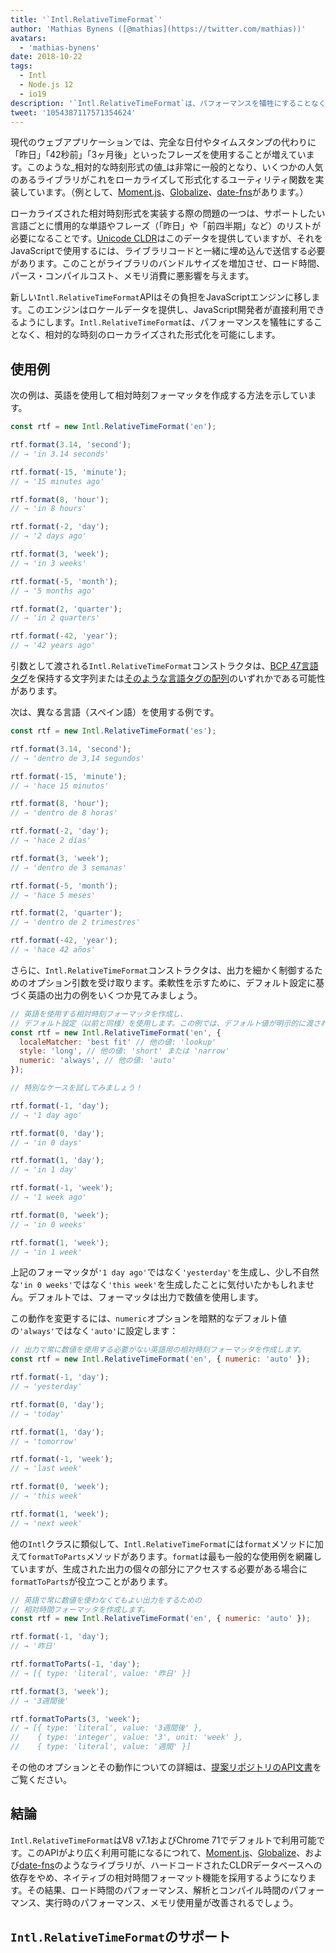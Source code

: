 ```yaml
---
title: '`Intl.RelativeTimeFormat`'
author: 'Mathias Bynens ([@mathias](https://twitter.com/mathias))'
avatars:
  - 'mathias-bynens'
date: 2018-10-22
tags:
  - Intl
  - Node.js 12
  - io19
description: '`Intl.RelativeTimeFormat`は、パフォーマンスを犠牲にすることなく、相対的な時刻のローカライズされた形式化を可能にします。'
tweet: '1054387117571354624'
---
```

現代のウェブアプリケーションでは、完全な日付やタイムスタンプの代わりに「昨日」「42秒前」「3ヶ月後」といったフレーズを使用することが増えています。このような_相対的な時刻形式の値_は非常に一般的となり、いくつかの人気のあるライブラリがこれをローカライズして形式化するユーティリティ関数を実装しています。（例として、[Moment.js](https://momentjs.com/)、[Globalize](https://github.com/globalizejs/globalize)、[date-fns](https://date-fns.org/docs/)があります。）

<!--truncate-->
ローカライズされた相対時刻形式を実装する際の問題の一つは、サポートしたい言語ごとに慣用的な単語やフレーズ（「昨日」や「前四半期」など）のリストが必要になることです。[Unicode CLDR](http://cldr.unicode.org/)はこのデータを提供していますが、それをJavaScriptで使用するには、ライブラリコードと一緒に埋め込んで送信する必要があります。このことがライブラリのバンドルサイズを増加させ、ロード時間、パース・コンパイルコスト、メモリ消費に悪影響を与えます。

新しい`Intl.RelativeTimeFormat`APIはその負担をJavaScriptエンジンに移します。このエンジンはロケールデータを提供し、JavaScript開発者が直接利用できるようにします。`Intl.RelativeTimeFormat`は、パフォーマンスを犠牲にすることなく、相対的な時刻のローカライズされた形式化を可能にします。

## 使用例

次の例は、英語を使用して相対時刻フォーマッタを作成する方法を示しています。

```js
const rtf = new Intl.RelativeTimeFormat('en');

rtf.format(3.14, 'second');
// → 'in 3.14 seconds'

rtf.format(-15, 'minute');
// → '15 minutes ago'

rtf.format(8, 'hour');
// → 'in 8 hours'

rtf.format(-2, 'day');
// → '2 days ago'

rtf.format(3, 'week');
// → 'in 3 weeks'

rtf.format(-5, 'month');
// → '5 months ago'

rtf.format(2, 'quarter');
// → 'in 2 quarters'

rtf.format(-42, 'year');
// → '42 years ago'
```

引数として渡される`Intl.RelativeTimeFormat`コンストラクタは、[BCP 47言語タグ](https://tools.ietf.org/html/rfc5646)を保持する文字列または[そのような言語タグの配列](https://developer.mozilla.org/en-US/docs/Web/JavaScript/Reference/Global_Objects/Intl#Locale_identification_and_negotiation)のいずれかである可能性があります。

次は、異なる言語（スペイン語）を使用する例です。

```js
const rtf = new Intl.RelativeTimeFormat('es');

rtf.format(3.14, 'second');
// → 'dentro de 3,14 segundos'

rtf.format(-15, 'minute');
// → 'hace 15 minutos'

rtf.format(8, 'hour');
// → 'dentro de 8 horas'

rtf.format(-2, 'day');
// → 'hace 2 días'

rtf.format(3, 'week');
// → 'dentro de 3 semanas'

rtf.format(-5, 'month');
// → 'hace 5 meses'

rtf.format(2, 'quarter');
// → 'dentro de 2 trimestres'

rtf.format(-42, 'year');
// → 'hace 42 años'
```

さらに、`Intl.RelativeTimeFormat`コンストラクタは、出力を細かく制御するためのオプション引数を受け取ります。柔軟性を示すために、デフォルト設定に基づく英語の出力の例をいくつか見てみましょう。

```js
// 英語を使用する相対時刻フォーマッタを作成し、
// デフォルト設定（以前と同様）を使用します。この例では、デフォルト値が明示的に渡されています。
const rtf = new Intl.RelativeTimeFormat('en', {
  localeMatcher: 'best fit' // 他の値: 'lookup'
  style: 'long', // 他の値: 'short' または 'narrow'
  numeric: 'always', // 他の値: 'auto'
});

// 特別なケースを試してみましょう！

rtf.format(-1, 'day');
// → '1 day ago'

rtf.format(0, 'day');
// → 'in 0 days'

rtf.format(1, 'day');
// → 'in 1 day'

rtf.format(-1, 'week');
// → '1 week ago'

rtf.format(0, 'week');
// → 'in 0 weeks'

rtf.format(1, 'week');
// → 'in 1 week'
```

上記のフォーマッタが`'1 day ago'`ではなく`'yesterday'`を生成し、少し不自然な`'in 0 weeks'`ではなく`'this week'`を生成したことに気付いたかもしれません。デフォルトでは、フォーマッタは出力で数値を使用します。

この動作を変更するには、`numeric`オプションを暗黙的なデフォルト値の`'always'`ではなく`'auto'`に設定します：

```js
// 出力で常に数値を使用する必要がない英語用の相対時刻フォーマッタを作成します。
const rtf = new Intl.RelativeTimeFormat('en', { numeric: 'auto' });

rtf.format(-1, 'day');
// → 'yesterday'

rtf.format(0, 'day');
// → 'today'

rtf.format(1, 'day');
// → 'tomorrow'

rtf.format(-1, 'week');
// → 'last week'

rtf.format(0, 'week');
// → 'this week'

rtf.format(1, 'week');
// → 'next week'
```

他の`Intl`クラスに類似して、`Intl.RelativeTimeFormat`には`format`メソッドに加えて`formatToParts`メソッドがあります。`format`は最も一般的な使用例を網羅していますが、生成された出力の個々の部分にアクセスする必要がある場合に`formatToParts`が役立つことがあります。

```js
// 英語で常に数値を使わなくてもよい出力をするための
// 相対時間フォーマッタを作成します。
const rtf = new Intl.RelativeTimeFormat('en', { numeric: 'auto' });

rtf.format(-1, 'day');
// → '昨日'

rtf.formatToParts(-1, 'day');
// → [{ type: 'literal', value: '昨日' }]

rtf.format(3, 'week');
// → '3週間後'

rtf.formatToParts(3, 'week');
// → [{ type: 'literal', value: '3週間後' },
//    { type: 'integer', value: '3', unit: 'week' },
//    { type: 'literal', value: '週間' }]
```

その他のオプションとその動作についての詳細は、[提案リポジトリのAPI文書](https://github.com/tc39/proposal-intl-relative-time#api)をご覧ください。

## 結論

`Intl.RelativeTimeFormat`はV8 v7.1およびChrome 71でデフォルトで利用可能です。このAPIがより広く利用可能になるにつれて、[Moment.js](https://momentjs.com/)、[Globalize](https://github.com/globalizejs/globalize)、および[date-fns](https://date-fns.org/docs/)のようなライブラリが、ハードコードされたCLDRデータベースへの依存をやめ、ネイティブの相対時間フォーマット機能を採用するようになります。その結果、ロード時間のパフォーマンス、解析とコンパイル時間のパフォーマンス、実行時のパフォーマンス、メモリ使用量が改善されるでしょう。

## `Intl.RelativeTimeFormat`のサポート

<feature-support chrome="71 /blog/v8-release-71#javascript-language-features"
                 firefox="65"
                 safari="14"
                 nodejs="12 https://twitter.com/mathias/status/1120700101637353473"
                 babel="no"></feature-support>
